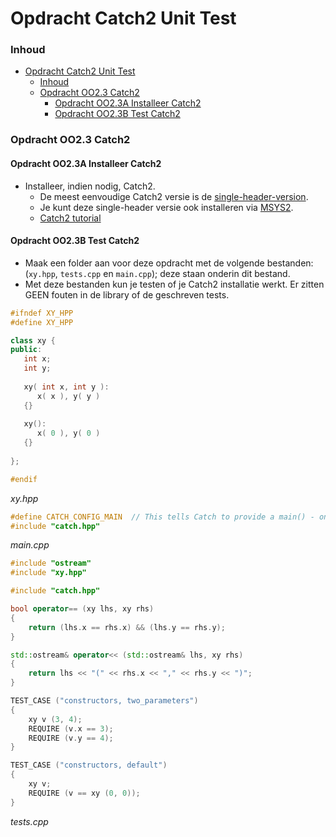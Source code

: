 # Opdracht Catch2 Unit Test[](title-id)

### Inhoud[](toc-id)
- [Opdracht Catch2 Unit Test](#opdracht-catch2-unit-test)
    - [Inhoud](#inhoud)
    - [Opdracht OO2.3 Catch2](#opdracht-oo23-catch2)
      - [Opdracht OO2.3A Installeer Catch2](#opdracht-oo23a-installeer-catch2)
      - [Opdracht OO2.3B Test Catch2](#opdracht-oo23b-test-catch2)


### Opdracht OO2.3 Catch2
#### Opdracht OO2.3A Installeer Catch2
- Installeer, indien nodig, Catch2.
  - De meest eenvoudige Catch2 versie is de [single-header-version](https://github.com/catchorg/Catch2/blob/v2.x/docs/tutorial.md#top). 
  - Je kunt deze single-header versie ook installeren via [MSYS2](https://packages.msys2.org/base/mingw-w64-catch).
  - [Catch2 tutorial](https://github.com/catchorg/Catch2/blob/v2.x/docs/tutorial.md#top)
  
#### Opdracht OO2.3B Test Catch2
- Maak een folder aan voor deze opdracht met de volgende bestanden: (`xy.hpp`, `tests.cpp` en `main.cpp`); deze staan onderin dit bestand.
- Met deze bestanden kun je testen of je Catch2 installatie werkt. Er zitten GEEN fouten in de library of de geschreven tests.

```cpp
#ifndef XY_HPP
#define XY_HPP

class xy {
public:
   int x;
   int y; 
   
   xy( int x, int y ): 
      x( x ), y( y )
   {}
   
   xy():
      x( 0 ), y( 0 )
   {}
   
};

#endif
```
*xy.hpp*


```cpp
#define CATCH_CONFIG_MAIN  // This tells Catch to provide a main() - only do this in one cpp file
#include "catch.hpp"
```
*main.cpp*


```c++
#include "ostream"
#include "xy.hpp"

#include "catch.hpp"

bool operator== (xy lhs, xy rhs)
{
    return (lhs.x == rhs.x) && (lhs.y == rhs.y);
}

std::ostream& operator<< (std::ostream& lhs, xy rhs)
{
    return lhs << "(" << rhs.x << "," << rhs.y << ")";
}

TEST_CASE ("constructors, two_parameters")
{
    xy v (3, 4);
    REQUIRE (v.x == 3);
    REQUIRE (v.y == 4);
}

TEST_CASE ("constructors, default")
{
    xy v;
    REQUIRE (v == xy (0, 0));
}
```
*tests.cpp*